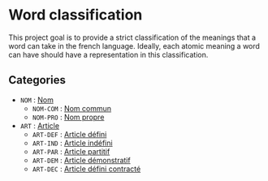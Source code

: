 # Word classification

This project goal is to provide a strict classification of the meanings that a word can take in the french language.
Ideally, each atomic meaning a word can have should have a representation in this classification.

## Categories

- `NOM` : [Nom](/semantic/nouns.py#L15)
    - `NOM-COM` : [Nom commun](/semantic/nouns.py#L20)
    - `NOM-PRO` : [Nom propre](/semantic/nouns.py#L36)
- `ART` : [Article](/semantic/articles.py#L18)
    - `ART-DEF` : [Article défini](/semantic/articles.py#L23)
    - `ART-IND` : [Article indéfini](/semantic/articles.py#L39)
    - `ART-PAR` : [Article partitif](/semantic/articles.py#L54)
    - `ART-DEM` : [Article démonstratif](/semantic/articles.py#L70)
    - `ART-DEC` : [Article défini contracté](/semantic/articles.py#L86)
